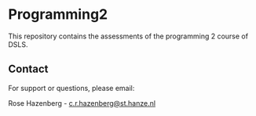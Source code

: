 # Programming2

This repository contains the assessments of the programming 2 course of DSLS.

## Contact
For support or questions, please email:

Rose Hazenberg - [c.r.hazenberg@st.hanze.nl](c.r.hazenberg@st.hanze.nl)